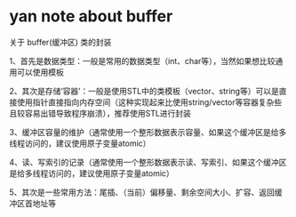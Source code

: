 # yan note about buffer

关于 buffer(缓冲区) 类的封装

1、首先是数据类型：一般是常用的数据类型（int、char等），当然如果想比较通用可以使用模板

2、其次是存储‘容器’：一般是使用STL中的类模板（vector、string等）可以是直接使用指针直接指向内存空间（这种实现起来比使用string/vector等容器复杂些且较容易出错导致程序崩溃），推荐使用STL进行封装

3、缓冲区容量的维护（通常使用一个整形数据表示容量、如果这个缓冲区是给多线程访问的，建议使用原子变量atomic）

4、读、写索引的记录（通常使用一个整形数据表示读、写索引、如果这个缓冲区是给多线程访问的，建议使用原子变量atomic）

5、其次是一些常用方法：尾插、（当前）偏移量、剩余空间大小、扩容、返回缓冲区首地址等
